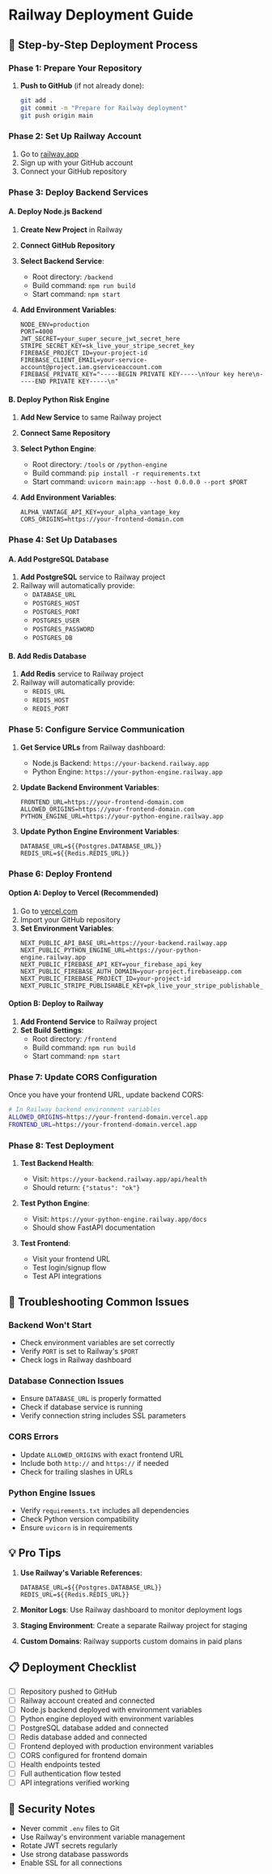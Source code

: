 # Railway Deployment Guide

## 🚀 Step-by-Step Deployment Process

### Phase 1: Prepare Your Repository

1. **Push to GitHub** (if not already done):
   ```bash
   git add .
   git commit -m "Prepare for Railway deployment"
   git push origin main
   ```

### Phase 2: Set Up Railway Account

1. Go to [railway.app](https://railway.app)
2. Sign up with your GitHub account
3. Connect your GitHub repository

### Phase 3: Deploy Backend Services

#### A. Deploy Node.js Backend

1. **Create New Project** in Railway
2. **Connect GitHub Repository**
3. **Select Backend Service**:
   - Root directory: `/backend`
   - Build command: `npm run build`
   - Start command: `npm start`

4. **Add Environment Variables**:
   ```
   NODE_ENV=production
   PORT=4000
   JWT_SECRET=your_super_secure_jwt_secret_here
   STRIPE_SECRET_KEY=sk_live_your_stripe_secret_key
   FIREBASE_PROJECT_ID=your-project-id
   FIREBASE_CLIENT_EMAIL=your-service-account@project.iam.gserviceaccount.com
   FIREBASE_PRIVATE_KEY="-----BEGIN PRIVATE KEY-----\nYour key here\n-----END PRIVATE KEY-----\n"
   ```

#### B. Deploy Python Risk Engine

1. **Add New Service** to same Railway project
2. **Connect Same Repository**
3. **Select Python Engine**:
   - Root directory: `/tools` or `/python-engine`
   - Build command: `pip install -r requirements.txt`
   - Start command: `uvicorn main:app --host 0.0.0.0 --port $PORT`

4. **Add Environment Variables**:
   ```
   ALPHA_VANTAGE_API_KEY=your_alpha_vantage_key
   CORS_ORIGINS=https://your-frontend-domain.com
   ```

### Phase 4: Set Up Databases

#### A. Add PostgreSQL Database

1. **Add PostgreSQL** service to Railway project
2. Railway will automatically provide:
   - `DATABASE_URL`
   - `POSTGRES_HOST`
   - `POSTGRES_PORT`
   - `POSTGRES_USER`
   - `POSTGRES_PASSWORD`
   - `POSTGRES_DB`

#### B. Add Redis Database

1. **Add Redis** service to Railway project
2. Railway will automatically provide:
   - `REDIS_URL`
   - `REDIS_HOST`
   - `REDIS_PORT`

### Phase 5: Configure Service Communication

1. **Get Service URLs** from Railway dashboard:
   - Node.js Backend: `https://your-backend.railway.app`
   - Python Engine: `https://your-python-engine.railway.app`

2. **Update Backend Environment Variables**:
   ```
   FRONTEND_URL=https://your-frontend-domain.com
   ALLOWED_ORIGINS=https://your-frontend-domain.com
   PYTHON_ENGINE_URL=https://your-python-engine.railway.app
   ```

3. **Update Python Engine Environment Variables**:
   ```
   DATABASE_URL=${{Postgres.DATABASE_URL}}
   REDIS_URL=${{Redis.REDIS_URL}}
   ```

### Phase 6: Deploy Frontend

#### Option A: Deploy to Vercel (Recommended)

1. Go to [vercel.com](https://vercel.com)
2. Import your GitHub repository
3. **Set Environment Variables**:
   ```
   NEXT_PUBLIC_API_BASE_URL=https://your-backend.railway.app
   NEXT_PUBLIC_PYTHON_ENGINE_URL=https://your-python-engine.railway.app
   NEXT_PUBLIC_FIREBASE_API_KEY=your_firebase_api_key
   NEXT_PUBLIC_FIREBASE_AUTH_DOMAIN=your-project.firebaseapp.com
   NEXT_PUBLIC_FIREBASE_PROJECT_ID=your-project-id
   NEXT_PUBLIC_STRIPE_PUBLISHABLE_KEY=pk_live_your_stripe_publishable_key
   ```

#### Option B: Deploy to Railway

1. **Add Frontend Service** to Railway project
2. **Set Build Settings**:
   - Root directory: `/frontend`
   - Build command: `npm run build`
   - Start command: `npm start`

### Phase 7: Update CORS Configuration

Once you have your frontend URL, update backend CORS:

```bash
# In Railway backend environment variables
ALLOWED_ORIGINS=https://your-frontend-domain.vercel.app
FRONTEND_URL=https://your-frontend-domain.vercel.app
```

### Phase 8: Test Deployment

1. **Test Backend Health**:
   - Visit: `https://your-backend.railway.app/api/health`
   - Should return: `{"status": "ok"}`

2. **Test Python Engine**:
   - Visit: `https://your-python-engine.railway.app/docs`
   - Should show FastAPI documentation

3. **Test Frontend**:
   - Visit your frontend URL
   - Test login/signup flow
   - Test API integrations

## 🔧 Troubleshooting Common Issues

### Backend Won't Start
- Check environment variables are set correctly
- Verify `PORT` is set to Railway's `$PORT`
- Check logs in Railway dashboard

### Database Connection Issues
- Ensure `DATABASE_URL` is properly formatted
- Check if database service is running
- Verify connection string includes SSL parameters

### CORS Errors
- Update `ALLOWED_ORIGINS` with exact frontend URL
- Include both `http://` and `https://` if needed
- Check for trailing slashes in URLs

### Python Engine Issues
- Verify `requirements.txt` includes all dependencies
- Check Python version compatibility
- Ensure `uvicorn` is in requirements

## 💡 Pro Tips

1. **Use Railway's Variable References**:
   ```
   DATABASE_URL=${{Postgres.DATABASE_URL}}
   REDIS_URL=${{Redis.REDIS_URL}}
   ```

2. **Monitor Logs**: Use Railway dashboard to monitor deployment logs

3. **Staging Environment**: Create a separate Railway project for staging

4. **Custom Domains**: Railway supports custom domains in paid plans

## 📋 Deployment Checklist

- [ ] Repository pushed to GitHub
- [ ] Railway account created and connected
- [ ] Node.js backend deployed with environment variables
- [ ] Python engine deployed with environment variables
- [ ] PostgreSQL database added and connected
- [ ] Redis database added and connected
- [ ] Frontend deployed with production environment variables
- [ ] CORS configured for frontend domain
- [ ] Health endpoints tested
- [ ] Full authentication flow tested
- [ ] API integrations verified working

## 🚨 Security Notes

- Never commit `.env` files to Git
- Use Railway's environment variable management
- Rotate JWT secrets regularly
- Use strong database passwords
- Enable SSL for all connections
